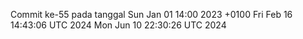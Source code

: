 Commit ke-55 pada tanggal Sun Jan 01 14:00 2023 +0100
Fri Feb 16 14:43:06 UTC 2024
Mon Jun 10 22:30:26 UTC 2024
